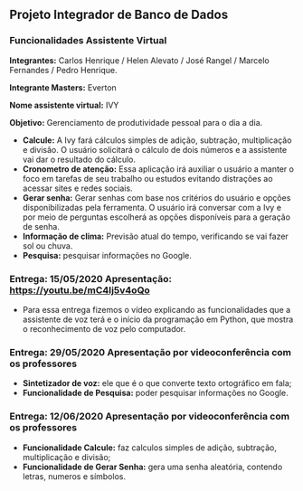 ## Projeto Integrador de Banco de Dados

### Funcionalidades Assistente Virtual

**Integrantes:** Carlos Henrique / Helen Alevato / José Rangel / Marcelo Fernandes / Pedro Henrique.

**Integrante Masters:** Everton

**Nome assistente virtual:** IVY

**Objetivo:** Gerenciamento de produtividade pessoal para o dia a dia.

* **Calcule:** A Ivy fará cálculos simples de adição, subtração, multiplicação e divisão. O usuário solicitará o cálculo de dois números e a assistente vai dar o resultado do cálculo.
* **Cronometro de atenção:** Essa aplicação irá auxiliar o usuário a manter o foco em tarefas de seu trabalho ou estudos evitando distrações ao acessar sites e redes sociais.
* **Gerar senha:** Gerar senhas com base nos critérios do usuário e opções disponibilizadas pela ferramenta. O usuário irá conversar com a Ivy e por meio de perguntas escolherá as opções disponíveis para a geração de senha.
* **Informação de clima:** Previsão atual do tempo, verificando se vai fazer sol ou chuva.
* **Pesquisa:** pesquisar informações no Google.

### Entrega: 15/05/2020 **Apresentação:** https://youtu.be/mC4Ij5v4oQo
* Para essa entrega fizemos o vídeo explicando as funcionalidades que a assistente de voz terá e o início da programação em Python, que mostra o reconhecimento de voz pelo computador.

### Entrega: 29/05/2020 **Apresentação por videoconferência com os professores**
* **Sintetizador de voz:** ele que é o que converte texto ortográfico em fala;
* **Funcionalidade de Pesquisa:** poder pesquisar informações no Google.

### Entrega: 12/06/2020 **Apresentação por videoconferência com os professores**
* **Funcionalidade Calcule:** faz calculos simples de adição, subtração, multiplicação e divisão;
* **Funcionalidade de Gerar Senha:** gera uma senha aleatória, contendo letras, numeros e símbolos.

